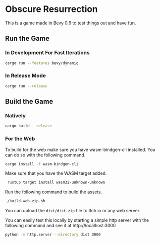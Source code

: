 # Obscure Resurrection

This is a game made in Bevy 0.6 to test things out and have fun.

## Run the Game

### In Development For Fast Iterations

```bash
cargo run --features bevy/dynamic
```

### In Release Mode

```bash
cargo run --release
```

## Build the Game

### Natively

```bash
cargo build --release
```

### For the Web

To build for the web make sure you have wasm-bindgen-cli installed. You can do so with the following command.

```bash
cargo install -f wasm-bindgen-cli
```

Make sure that you have the WASM target added.

```bash
 rustup target install wasm32-unknown-unknown
 ```

Run the following command to build the assets.

```bash
./build-web-zip.sh
```

You can upload the `dist/dist.zip` file to Itch.io or any web server.

You can easily test this locally by starting a simple http server with the following command and see it at http://localhost:3000

```bash
python -m http.server --directory dist 3000
```

